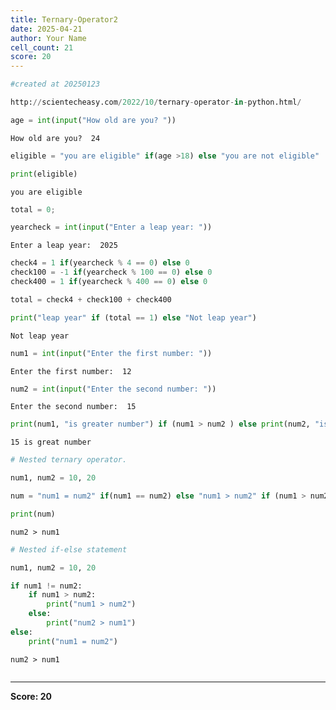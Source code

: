 ```yaml
---
title: Ternary-Operator2
date: 2025-04-21
author: Your Name
cell_count: 21
score: 20
---
```


```python
#created at 20250123
```


```python
http://scientecheasy.com/2022/10/ternary-operator-in-python.html/
```


```python
age = int(input("How old are you? "))

```

    How old are you?  24



```python
eligible = "you are eligible" if(age >18) else "you are not eligible"
```


```python
print(eligible)
```

    you are eligible



```python
total = 0;
```


```python
yearcheck = int(input("Enter a leap year: "))
```

    Enter a leap year:  2025



```python
check4 = 1 if(yearcheck % 4 == 0) else 0
check100 = -1 if(yearcheck % 100 == 0) else 0
check400 = 1 if(yearcheck % 400 == 0) else 0
```


```python
total = check4 + check100 + check400
```


```python
print("leap year" if (total == 1) else "Not leap year")
```

    Not leap year



```python
num1 = int(input("Enter the first number: "))
```

    Enter the first number:  12



```python
num2 = int(input("Enter the second number: "))
```

    Enter the second number:  15



```python
print(num1, "is greater number") if (num1 > num2 ) else print(num2, "is great number")
```

    15 is great number



```python
# Nested ternary operator.
```


```python
num1, num2 = 10, 20
```


```python
num = "num1 = num2" if(num1 == num2) else "num1 > num2" if (num1 > num2) else "num2 > num1"
```


```python
print(num)
```

    num2 > num1



```python
# Nested if-else statement
```


```python
num1, num2 = 10, 20
```


```python
if num1 != num2:
    if num1 > num2:
        print("num1 > num2")
    else:
        print("num2 > num1")
else:
    print("num1 = num2")
```

    num2 > num1



```python

```


---
**Score: 20**